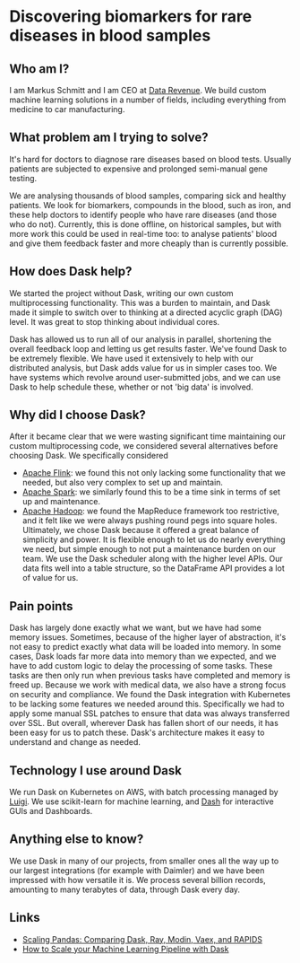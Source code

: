 # Discovering biomarkers for rare diseases in blood samples

## Who am I?
I am Markus Schmitt and I am CEO at [Data Revenue](https://www.datarevenue.com/). We build custom machine learning solutions in a number of fields, including everything from medicine to car manufacturing.

## What problem am I trying to solve?
It's hard for doctors to diagnose rare diseases based on blood tests. Usually patients are subjected to expensive and prolonged semi-manual gene testing.

We are analysing thousands of blood samples, comparing sick and healthy patients. We look for biomarkers, compounds in the blood, such as iron, and these help doctors to identify people who have rare diseases (and those who do not).
Currently, this is done offline, on historical samples, but with more work this could be used in real-time too: to analyse patients' blood and give them feedback faster and more cheaply than is currently possible.

## How does Dask help?
We started the project without Dask, writing our own custom multiprocessing functionality. This was a burden to maintain, and Dask made it simple to switch over to thinking at a directed acyclic graph (DAG) level. It was great to stop thinking about individual cores.

Dask has allowed us to run all of our analysis in parallel, shortening the overall feedback loop and letting us get results faster.
We've found Dask to be extremely flexible. We have used it extensively to help with our distributed analysis, but Dask adds value for us in simpler cases too. We have systems which revolve around user-submitted jobs, and we can use Dask to help schedule these, whether or not 'big data' is involved.

## Why did I choose Dask?
After it became clear that we were wasting significant time maintaining our custom multiprocessing code, we considered several alternatives before choosing Dask. We specifically considered
-   [Apache Flink](https://flink.apache.org/): we found this not only lacking some functionality that we needed, but also very complex to set up and maintain.
-   [Apache Spark](https://spark.apache.org/): we similarly found this to be a time sink in terms of set up and maintenance.
-   [Apache Hadoop](https://hadoop.apache.org/): we found the MapReduce framework too restrictive, and it felt like we were always pushing round pegs into square holes.
Ultimately, we chose Dask because it offered a great balance of simplicity and power. It is flexible enough to let us do nearly everything we need, but simple enough to not put a maintenance burden on our team.
We use the Dask scheduler along with the higher level APIs. Our data fits well into a table structure, so the DataFrame API provides a lot of value for us.

## Pain points
Dask has largely done exactly what we want, but we have had some memory issues. Sometimes, because of the higher layer of abstraction, it's not easy to predict exactly what data will be loaded into memory.
In some cases, Dask loads far more data into memory than we expected, and we have to add custom logic to delay the processing of some tasks. These tasks are then only run when previous tasks have completed and memory is freed up.
Because we work with medical data, we also have a strong focus on security and compliance. We found the Dask integration with Kubernetes to be lacking some features we needed around this. Specifically we had to apply some manual SSL patches to ensure that data was always transferred over SSL.
But overall, wherever Dask has fallen short of our needs, it has been easy for us to patch these. Dask's architecture makes it easy to understand and change as needed.

## Technology I use around Dask
We run Dask on Kubernetes on AWS, with batch processing managed by [Luigi](https://luigi.readthedocs.io/en/stable/). We use scikit-learn for machine learning, and [Dash](https://www.datarevenue.com/ml-tools/dash) for interactive GUIs and Dashboards.

## Anything else to know?
We use Dask in many of our projects, from smaller ones all the way up to our largest integrations (for example with Daimler) and we have been impressed with how versatile it is. We process several billion records, amounting to many terabytes of data, through Dask every day.

## Links
- [Scaling Pandas: Comparing Dask, Ray, Modin, Vaex, and RAPIDS](https://www.datarevenue.com/en-blog/pandas-vs-dask-vs-vaex-vs-modin-vs-rapids-vs-ray)
- [How to Scale your Machine Learning Pipeline with Dask](https://www.datarevenue.com/en-blog/how-to-scale-your-machine-learning-pipeline)
